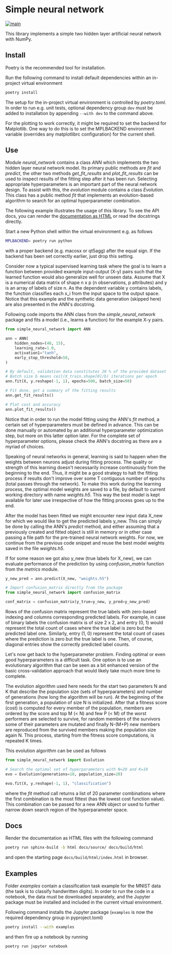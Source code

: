 # Simple neural network #

[![main](https://github.com/elmomoilanen/Simple-neural-network/actions/workflows/main.yml/badge.svg)](https://github.com/elmomoilanen/Simple-neural-network/actions/workflows/main.yml)

This library implements a simple two hidden layer artificial neural network with NumPy.

## Install ## 

Poetry is the recommended tool for installation.

Run the following command to install default dependencies within an in-project virtual environment

```bash
poetry install
```

The setup for the in-project virtual environment is controlled by *poetry.toml*. In order to run e.g. unit tests, optional dependency group `dev` must be added to installation by appending `--with dev` to the command above.

For the plotting to work correctly, it might be required to set the backend for Matplotlib. One way to do this is to set the MPLBACKEND environment variable (overrides any matplotlibrc configuration) for the current shell.

## Use ##

Module *neural_network* contains a class *ANN* which implements the two hidden layer neural network model. Its primary public methods are *fit* and *predict*, the other two methods *get_fit_results* and *plot_fit_results* can be used to inspect results of the fitting step after it has been run. Selecting appropriate hyperparameters is an important part of the neural network design. To assist with this, the *evolution* module contains a class *Evolution*. This class has a public method *fit* that implements an evolution-based algorithm to search for an optimal hyperparameter combination.

The following example illustrates the usage of this library. To see the API docs, you can render the [documentation as HTML](#docs) or read the docstrings directly.

Start a new Python shell within the virtual environment e.g. as follows

```bash
MPLBACKEND= poetry run python
```

with a proper backend (e.g. macosx or qt5agg) after the equal sign. If the backend has been set correctly earlier, just drop this setting.

Consider now a typical supervised learning task where the goal is to learn a function between provided example input-output (X-y) pairs such that the learned function would also generalize well for unseen data. Assume that X is a numerical data matrix of shape n x p (n observations, p attributes) and y is an array of labels of size n. As the dependent variable y contains labels, the function classifies each x_i from the input space to the output space. Notice that this example and the synthetic data generation (skipped here) are also presented in the ANN's docstring.

Following code imports the ANN class from the *simple_neural_network* package and fits a model (i.e., learns a function) for the example X-y pairs.

```python
from simple_neural_network import ANN

ann = ANN(
    hidden_nodes=(40, 15),
    learning_rate=1.0,
    activation1="tanh",
    early_stop_threshold=50,
)

# By default, validation data constitutes 20 % of the provided dataset
# Batch size b means ceil(X_train.shape[0]/b) iterations per epoch
ann.fit(X, y.reshape(-1, 1), epochs=500, batch_size=50)

# Fit done, get a summary of the fitting results
ann.get_fit_results()

# Plot cost and accuracy
ann.plot_fit_results()
```

Notice that in order to run the model fitting using the ANN's *fit* method, a certain set of hyperparameters must be defined in advance. This can be done manually or automated by an additional hyperparameter optimization step, but more on this latter option later. For the complete set of hyperparameter options, please check the ANN's docstring as there are a myriad of choices.

Speaking of neural networks in general, learning is said to happen when the weights between neurons adjust during fitting process. The quality or strength of this learning doesn't necessarily increase continuously from the beginning to the end. Thus, it might be a good strategy to halt the fitting process if results don't improve over some T contiguous number of epochs (total passes through the network). To make this work during the learning process, the optimal model weights are saved to a file, by default to current working directory with name *weights.h5*. This way the best model is kept available for later use irrespective of how the fitting process goes up to the end.

After the model has been fitted we might encounter new input data X_new for which we would like to get the predicted labels y_new. This can simply be done by calling the ANN's *predict* method, and either assuming that a previously created and fitted object is still in memory or in other case passing a file path for the pre-trained neural network weights. For now, we continue from the previous code snippet and reuse the best model weights saved in the file *weights.h5*.

If for some reason we got also y_new (true labels for X_new), we can evaluate performance of the prediction by using *confusion_matrix* function from the *metrics* module.

```python
y_new_pred = ann.predict(X_new, "weights.h5")

# Import confusion_matrix directly from the package
from simple_neural_network import confusion_matrix

conf_matrix = confusion_matrix(y_true=y_new, y_pred=y_new_pred)
```

Rows of the confusion matrix represent the true labels with zero-based indexing and columns corresponding predicted labels. For example, in case of binary labels the confusion matrix is of size 2 x 2, and entry (0, 1) would represent the total count of cases where the true label is zero but the predicted label one. Similarly, entry (1, 0) represent the total count of cases where the prediction is zero but the true label is one. Then, of course, diagonal entries show the correctly predicted label counts.

Let's now get back to the hyperparameter problem. Finding optimal or even good hyperparameters is a difficult task. One option is to use an evolutionary algorithm that can be seen as a bit enhanced version of the basic cross-validation approach that would likely take much more time to complete.

The evolution algorithm used here needs for the start two parameters N and K that describe the population size (sets of hyperparameters) and number of generations (how long the algorithm will be run). At the beginning of the first generation, a population of size N is initialized. After that a fitness score (cost) is computed for every member of the population, members are ordered by the score and top M (< N) and few P (< M) of the worst performers are selected to survive, for random members of the survivors some of their parameters are mutated and finally N-(M+P) new members are reproduced from the survived members making the population size again N. This process, starting from the fitness score computations, is repeated K times.

This evolution algorithm can be used as follows

```python
from simple_neural_network import Evolution

# Search the optimal set of hyperparameters with N=20 and K=10
evo = Evolution(generations=10, population_size=20)

evo.fit(X, y.reshape(-1, 1), "classification")
```

where the *fit* method call returns a list of 20 parameter combinations where the first combination is the most fittest (has the lowest cost function value). This combination can be passed for a new ANN object or used to further narrow down search region of the hyperparameter space.

## Docs ##

Render the documentation as HTML files with the following command

```bash
poetry run sphinx-build -b html docs/source/ docs/build/html
```

and open the starting page `docs/build/html/index.html` in browser.

## Examples ##

Folder *examples* contain a classification task example for the MNIST data (the task is to classify handwritten digits). In order to run the code in a notebook, the data must be downloaded separately, and the Jupyter package must be installed and included in the current virtual environment.

Following command installs the Jupyter package (`examples` is now the required dependency group in pyproject.toml)

```bash
poetry install --with examples
```

and then fire up a notebook by running

```bash
poetry run jupyter notebook
```
